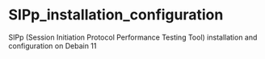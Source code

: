 # SIPp_installation_configuration
SIPp (Session Initiation Protocol Performance Testing Tool) installation and configuration on Debain 11

